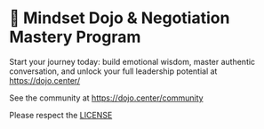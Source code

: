 # 🥋 Mindset Dojo & Negotiation Mastery Program

Start your journey today: build emotional wisdom, master authentic conversation, and unlock your full leadership potential at https://dojo.center/

See the community at https://dojo.center/community

Please respect the [LICENSE](https://github.com/mindset-dojo/mindset-dojo.github.io/blob/main/LICENSE.md)